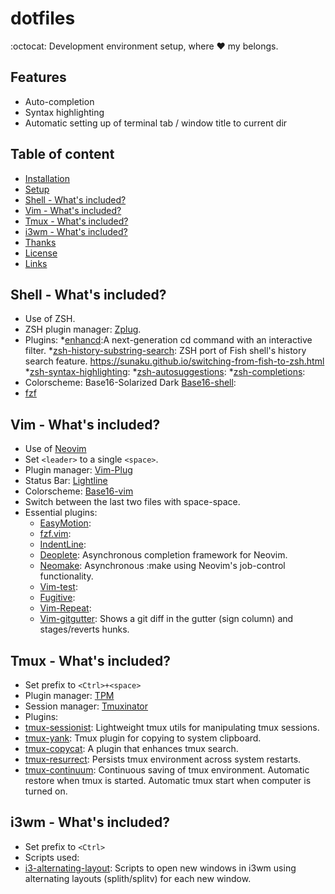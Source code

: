 # dotfiles
:octocat: Development environment setup, where :heart: my belongs. 


## Features

* Auto-completion
* Syntax highlighting
* Automatic setting up of terminal tab / window title to current dir

## Table of content

- [Installation](#installation)
- [Setup](#setup)
- [Shell - What's included?](#vim)
- [Vim - What's included?](#vim)
- [Tmux - What's included?](#tmux)
- [i3wm - What's included?](#i3wm)
- [Thanks](#thanks)
- [License](#license)
- [Links](#links)

## Shell - What's included?
* Use of ZSH.
* ZSH plugin manager: [Zplug](https://github.com/b4b4r07/zplug).
* Plugins:
 *[enhancd](https://github.com/b4b4r07/enhancd):A next-generation cd command with an interactive filter.
 *[zsh-history-substring-search](https://github.com/zsh-users/zsh-history-substring-search): ZSH port of Fish shell's history search feature. https://sunaku.github.io/switching-from-fish-to-zsh.html
 *[zsh-syntax-highlighting](https://github.com/zsh-users/zsh-syntax-highlighting):
 *[zsh-autosuggestions](https://github.com/zsh-users/zsh-autosuggestions):
 *[zsh-completions](https://github.com/zsh-users/zsh-completions):
* Colorscheme: Base16-Solarized Dark [Base16-shell](https://github.com/chriskempson/base16-shell):
* [fzf](https://github.com/junegunn/fzf)

## Vim - What's included?
* Use of [Neovim](https://github.com/neovim/neovim)
* Set `<leader>` to a single `<space>`.
* Plugin manager: [Vim-Plug](https://github.com/junegunn/vim-plug)
* Status Bar: [Lightline](https://github.com/itchyny/lightline.vim)
* Colorscheme: [Base16-vim](https://github.com/chriskempson/base16-vim)
* Switch between the last two files with space-space.
* Essential plugins:
  * [EasyMotion](https://github.com/easymotion/vim-easymotion):
  * [fzf.vim](https://github.com/junegunn/fzf.vim):
  * [IndentLine](https://github.com/Yggdroot/indentLine):
  * [Deoplete](https://github.com/Shougo/deoplete.nvim): Asynchronous completion framework for Neovim.
  * [Neomake](https://github.com/benekastah/neomake): Asynchronous :make using Neovim's job-control functionality.
  * [Vim-test](https://github.com/janko-m/vim-test):
  * [Fugitive](https://github.com/tpope/vim-fugitive):
  * [Vim-Repeat](https://github.com/tpope/vim-repeat):
  * [Vim-gitgutter](https://github.com/airblade/vim-gitgutter): Shows a git diff in the gutter (sign column) and stages/reverts hunks.

## Tmux - What's included?
* Set prefix to `<Ctrl>+<space>`
* Plugin manager: [TPM](https://github.com/tmux-plugins/tpm)
* Session manager: [Tmuxinator](https://github.com/tmuxinator/tmuxinator)
* Plugins:
 * [tmux-sessionist](https://github.com/tmux-plugins/tmux-sessionist): Lightweight tmux utils for manipulating tmux sessions.
 * [tmux-yank](https://github.com/tmux-plugins/tmux-yank): Tmux plugin for copying to system clipboard.
 * [tmux-copycat](https://github.com/tmux-plugins/tmux-copycat): A plugin that enhances tmux search.
 * [tmux-resurrect](https://github.com/tmux-plugins/tmux-resurrect): Persists tmux environment across system restarts. 
 * [tmux-continuum](https://github.com/tmux-plugins/tmux-continuum): Continuous saving of tmux environment. Automatic restore when tmux is started. Automatic tmux start when computer is turned on.

## i3wm - What's included?
* Set prefix to `<Ctrl>`
* Scripts used:
 * [i3-alternating-layout](https://github.com/olemartinorg/i3-alternating-layout): Scripts to open new windows in i3wm using alternating layouts (splith/splitv) for each new window.

